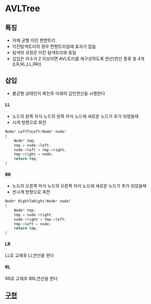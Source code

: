 # AVLTree

## 특징
- 자체 균형 이진 편향트리
- 이진탐색트리의 경우 편향트리일때 효과가 없음
- 탐색의 과정은 이진 탐색트리와 동일
- 삽입은 차수가 2 이상이면 AVL트리를 재구성하도록 연산(연산 종류 총 4개 (LR,RL,LL,RR))

## 삽입
- 불균형 상태인지 확인후 아래의 삽인연산을 시행한다
#### LL
- 노드의 왼쪽 자식 노드의 왼쪽 자식 노드에 새로운 노드가 추가 되었을때
- 시계 방향으로 회전
```cpp
Node* LeftToLeft(Node* node)
{
	Node* tmp;
	tmp = node->left;
	node->left = tmp->right;
	tmp->right = node;
	return tmp;
}
```
#### RR
- 노드의 오른쪽 자식 노드의 오른쪽 자식 노드에 새로운 노드가 추가 되었을때
- 반시계 방향으로 회전
```cpp
Node* RightToRight(Node* node)
{
	Node* tmp;
	tmp = node->right;
	node->right = tmp->left;
	tmp->left = node;
	return tmp;
}
```
#### LR
LL로 교체후 LL연산을 한다
#### RL
RR로 교체후 RRL연산을 한다

## [구현](./AVLTreeDepthCheck.c)
